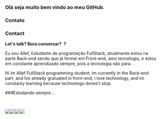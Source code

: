 ### Olá seja muito bem vindo ao meu GitHub.

### Contato
### Contact


<b>Let's talk? </b> <b>Bora conversar? </b>  <a href="https://www.linkedin.com/in/allef-souza-47331a237/"><img src="https://img.shields.io/badge/LinkedIn-0077B5?style=for-the-badge&logo=linkedin&logoColor=white" alt=""></a> <b> ? </b> 


Eu sou Allef, Estudante de programação FullStack, atualmente estou na parte Back-end sendo que já formei em Front-end, amo tecnologia, e estou em constante aprendizado sempre, pois a tecnologia não para.

Hi im Allef FullStack programming student, im currently in the Back-end part, and Ive already gratuated in front-end, i love technology, and im constanly learning because technologu dones't stop.


###Estudando sempre...

<br />

<img src="https://img.shields.io/badge/HTML-239120?style=for-the-badge&logo=html5&logoColor=white" /><img src="https://img.shields.io/badge/CSS3-1572B6?style=for-the-badge&logo=css3&logoColor=white" /><img src="https://img.shields.io/badge/JavaScript-323330?style=for-the-badge&logo=javascript&logoColor=F7DF1E" /><img src="https://img.shields.io/badge/React-20232A?style=for-the-badge&logo=react&logoColor=61DAFB">
<br />
